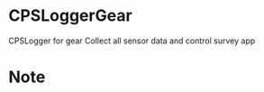 CPSLoggerGear
============
CPSLogger for gear
Collect all sensor data and control survey app

Note
============
